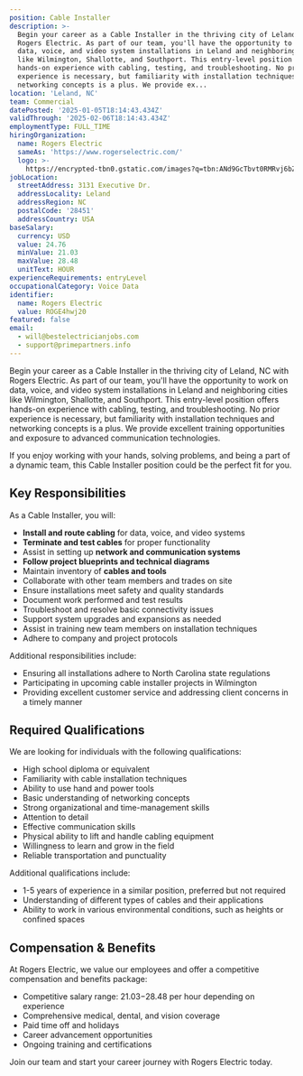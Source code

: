 ```yaml
---
position: Cable Installer
description: >-
  Begin your career as a Cable Installer in the thriving city of Leland, NC with
  Rogers Electric. As part of our team, you'll have the opportunity to work on
  data, voice, and video system installations in Leland and neighboring cities
  like Wilmington, Shallotte, and Southport. This entry-level position offers
  hands-on experience with cabling, testing, and troubleshooting. No prior
  experience is necessary, but familiarity with installation techniques and
  networking concepts is a plus. We provide ex...
location: 'Leland, NC'
team: Commercial
datePosted: '2025-01-05T18:14:43.434Z'
validThrough: '2025-02-06T18:14:43.434Z'
employmentType: FULL_TIME
hiringOrganization:
  name: Rogers Electric
  sameAs: 'https://www.rogerselectric.com/'
  logo: >-
    https://encrypted-tbn0.gstatic.com/images?q=tbn:ANd9GcTbvt0RMRvj6bZdL81Q6HJeRVl_qflQIGgp9w&s
jobLocation:
  streetAddress: 3131 Executive Dr.
  addressLocality: Leland
  addressRegion: NC
  postalCode: '28451'
  addressCountry: USA
baseSalary:
  currency: USD
  value: 24.76
  minValue: 21.03
  maxValue: 28.48
  unitText: HOUR
experienceRequirements: entryLevel
occupationalCategory: Voice Data
identifier:
  name: Rogers Electric
  value: ROGE4hwj20
featured: false
email:
  - will@bestelectricianjobs.com
  - support@primepartners.info
---
```




Begin your career as a Cable Installer in the thriving city of Leland, NC with Rogers Electric. As part of our team, you'll have the opportunity to work on data, voice, and video system installations in Leland and neighboring cities like Wilmington, Shallotte, and Southport. This entry-level position offers hands-on experience with cabling, testing, and troubleshooting. No prior experience is necessary, but familiarity with installation techniques and networking concepts is a plus. We provide excellent training opportunities and exposure to advanced communication technologies. 

If you enjoy working with your hands, solving problems, and being a part of a dynamic team, this Cable Installer position could be the perfect fit for you.

## Key Responsibilities
As a Cable Installer, you will:

- **Install and route cabling** for data, voice, and video systems
- **Terminate and test cables** for proper functionality
- Assist in setting up **network and communication systems**
- **Follow project blueprints and technical diagrams**
- Maintain inventory of **cables and tools**
- Collaborate with other team members and trades on site
- Ensure installations meet safety and quality standards
- Document work performed and test results
- Troubleshoot and resolve basic connectivity issues
- Support system upgrades and expansions as needed
- Assist in training new team members on installation techniques
- Adhere to company and project protocols

Additional responsibilities include:
- Ensuring all installations adhere to North Carolina state regulations
- Participating in upcoming cable installer projects in Wilmington
- Providing excellent customer service and addressing client concerns in a timely manner

## Required Qualifications
We are looking for individuals with the following qualifications:

- High school diploma or equivalent
- Familiarity with cable installation techniques
- Ability to use hand and power tools
- Basic understanding of networking concepts
- Strong organizational and time-management skills
- Attention to detail
- Effective communication skills
- Physical ability to lift and handle cabling equipment
- Willingness to learn and grow in the field
- Reliable transportation and punctuality

Additional qualifications include:
- 1-5 years of experience in a similar position, preferred but not required
- Understanding of different types of cables and their applications
- Ability to work in various environmental conditions, such as heights or confined spaces

## Compensation & Benefits
At Rogers Electric, we value our employees and offer a competitive compensation and benefits package:

- Competitive salary range: $21.03-$28.48 per hour depending on experience
- Comprehensive medical, dental, and vision coverage
- Paid time off and holidays
- Career advancement opportunities
- Ongoing training and certifications

Join our team and start your career journey with Rogers Electric today.
